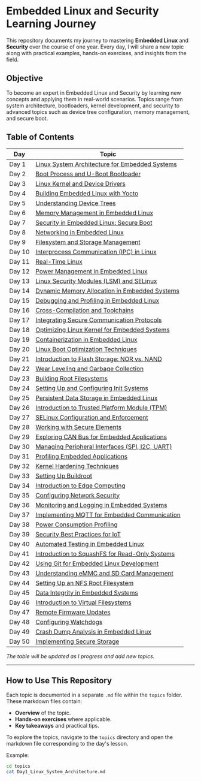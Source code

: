 # Embedded Linux and Security Learning Journey

This repository documents my journey to mastering **Embedded Linux** and **Security** over the course of one year. Every day, I will share a new topic along with practical examples, hands-on exercises, and insights from the field.

## Objective

To become an expert in Embedded Linux and Security by learning new concepts and applying them in real-world scenarios. Topics range from system architecture, bootloaders, kernel development, and security to advanced topics such as device tree configuration, memory management, and secure boot.

## Table of Contents

| Day   | Topic                                                             |
|-------|-------------------------------------------------------------------|
| Day 1 | [Linux System Architecture for Embedded Systems](topics/Day1_Linux_System_Architecture.md) |
| Day 2 | [Boot Process and U-Boot Bootloader](topics/Day2_Boot_Process_and_U-Boot.md) |
| Day 3 | [Linux Kernel and Device Drivers](topics/Day3_Linux_Kernel_and_Device_Drivers.md) |
| Day 4 | [Building Embedded Linux with Yocto](topics/Day4_Building_Embedded_Linux_with_Yocto.md) |
| Day 5 | [Understanding Device Trees](topics/Day5_Understanding_Device_Trees.md) |
| Day 6 | [Memory Management in Embedded Linux](topics/Day6_Memory_Management_in_Embedded_Linux.md) |
| Day 7 | [Security in Embedded Linux: Secure Boot](topics/Day7_Security_in_Embedded_Linux_Secure_Boot.md) |
| Day 8 | [Networking in Embedded Linux](topics/Day8_Networking_in_Embedded_Linux.md) |
| Day 9 | [Filesystem and Storage Management](topics/Day9_Filesystem_and_Storage_Management.md) |
| Day 10 | [Interprocess Communication (IPC) in Linux](topics/Day10_Interprocess_Communication_in_Linux.md) |
| Day 11 | [Real-Time Linux](topics/Day11_Real_Time_Linux.md) |
| Day 12 | [Power Management in Embedded Linux](topics/Day12_Power_Management_in_Embedded_Linux.md) |
| Day 13 | [Linux Security Modules (LSM) and SELinux](topics/Day13_LSM_and_SELinux.md) |
| Day 14 | [Dynamic Memory Allocation in Embedded Systems](topics/Day14_Dynamic_Memory_Allocation.md) |
| Day 15 | [Debugging and Profiling in Embedded Linux](topics/Day15_Debugging_and_Profiling.md) |
| Day 16 | [Cross-Compilation and Toolchains](topics/Day16_Cross_Compilation_and_Toolchains.md) |
| Day 17 | [Integrating Secure Communication Protocols](topics/Day17_Secure_Communication_Protocols.md) |
| Day 18 | [Optimizing Linux Kernel for Embedded Systems](topics/Day18_Optimizing_Linux_Kernel.md) |
| Day 19 | [Containerization in Embedded Linux](topics/Day19_Containerization_in_Embedded_Linux.md) |
| Day 20 | [Linux Boot Optimization Techniques](topics/Day20_Linux_Boot_Optimization_Techniques.md) |
| Day 21 | [Introduction to Flash Storage: NOR vs. NAND](topics/Day21_Flash_Storage_Types.md) |
| Day 22 | [Wear Leveling and Garbage Collection](topics/Day22_Wear_Leveling_and_Garbage_Collection.md) |
| Day 23 | [Building Root Filesystems](topics/Day23_Building_Root_Filesystems.md) |
| Day 24 | [Setting Up and Configuring Init Systems](topics/Day24_Init_Systems.md) |
| Day 25 | [Persistent Data Storage in Embedded Linux](topics/Day25_Persistent_Data_Storage.md) |
| Day 26 | [Introduction to Trusted Platform Module (TPM)](topics/Day26_Trusted_Platform_Module.md) |
| Day 27 | [SELinux Configuration and Enforcement](topics/Day27_SELinux_Configuration.md) |
| Day 28 | [Working with Secure Elements](topics/Day28_Working_with_Secure_Elements.md) |
| Day 29 | [Exploring CAN Bus for Embedded Applications](topics/Day29_CAN_Bus.md) |
| Day 30 | [Managing Peripheral Interfaces (SPI, I2C, UART)](topics/Day30_Peripheral_Interfaces.md) |
| Day 31 | [Profiling Embedded Applications](topics/Day31_Profiling_Embedded_Applications.md) |
| Day 32 | [Kernel Hardening Techniques](topics/Day32_Kernel_Hardening.md) |
| Day 33 | [Setting Up Buildroot](topics/Day33_Setting_Up_Buildroot.md) |
| Day 34 | [Introduction to Edge Computing](topics/Day34_Edge_Computing.md) |
| Day 35 | [Configuring Network Security](topics/Day35_Network_Security.md) |
| Day 36 | [Monitoring and Logging in Embedded Systems](topics/Day36_Monitoring_and_Logging.md) |
| Day 37 | [Implementing MQTT for Embedded Communication](topics/Day37_MQTT_for_Embedded_Communication.md) |
| Day 38 | [Power Consumption Profiling](topics/Day38_Power_Consumption_Profiling.md) |
| Day 39 | [Security Best Practices for IoT](topics/Day39_Security_Best_Practices_for_IoT.md) |
| Day 40 | [Automated Testing in Embedded Linux](topics/Day40_Automated_Testing.md) |
| Day 41 | [Introduction to SquashFS for Read-Only Systems](topics/Day41_SquashFS_for_Read-Only_Systems.md) |
| Day 42 | [Using Git for Embedded Linux Development](topics/Day42_Using_Git_for_Embedded_Development.md) |
| Day 43 | [Understanding eMMC and SD Card Management](topics/Day43_eMMC_and_SD_Card_Management.md) |
| Day 44 | [Setting Up an NFS Root Filesystem](topics/Day44_Setting_Up_NFS_Root_Filesystem.md) |
| Day 45 | [Data Integrity in Embedded Systems](topics/Day45_Data_Integrity_in_Embedded_Systems.md) |
| Day 46 | [Introduction to Virtual Filesystems](topics/Day46_Virtual_Filesystems.md) |
| Day 47 | [Remote Firmware Updates](topics/Day47_Remote_Firmware_Updates.md) |
| Day 48 | [Configuring Watchdogs](topics/Day48_Configuring_Watchdogs.md) |
| Day 49 | [Crash Dump Analysis in Embedded Linux](topics/Day49_Crash_Dump_Analysis.md) |
| Day 50 | [Implementing Secure Storage](topics/Day50_Secure_Storage.md) |

*The table will be updated as I progress and add new topics.*

---

## How to Use This Repository

Each topic is documented in a separate `.md` file within the `topics` folder. These markdown files contain:
- **Overview** of the topic.
- **Hands-on exercises** where applicable.
- **Key takeaways** and practical tips.

To explore the topics, navigate to the `topics` directory and open the markdown file corresponding to the day's lesson.

Example:
```bash
cd topics
cat Day1_Linux_System_Architecture.md
```
